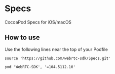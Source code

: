 # Specs

CocoaPod Specs for iOS/macOS

## How to use

Use the following lines near the top of your Podfile

```podspec
source 'https://github.com/webrtc-sdk/Specs.git'
```

```podspec
pod 'WebRTC-SDK', '=104.5112.10'
```
